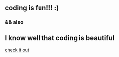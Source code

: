
## coding is fun!!! :)
### && also
## I know well that coding is beautiful

[check it out][def]

[def]: https://mark-eugene-barasu.github.io/trying_something/